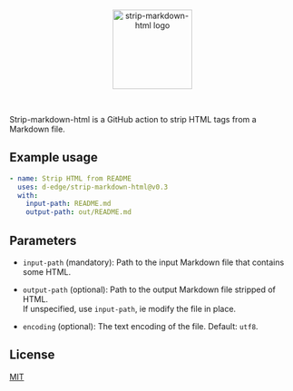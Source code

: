 <br />

<p align="center">
    <img src="https://raw.githubusercontent.com/d-edge/strip-markdown-html/main/strip-html.png" alt="strip-markdown-html logo" height="140">
</p>

<br />

Strip-markdown-html is a GitHub action to strip HTML tags from a Markdown file.

## Example usage

```yaml
- name: Strip HTML from README
  uses: d-edge/strip-markdown-html@v0.3
  with:
    input-path: README.md
    output-path: out/README.md
```

## Parameters

* `input-path` (mandatory): Path to the input Markdown file that contains some HTML.

* `output-path` (optional): Path to the output Markdown file stripped of HTML.  
    If unspecified, use `input-path`, ie modify the file in place.

* `encoding` (optional): The text encoding of the file. Default: `utf8`.

## License

[MIT](https://raw.githubusercontent.com/d-edge/strip-markdown-html/main/LICENSE)
